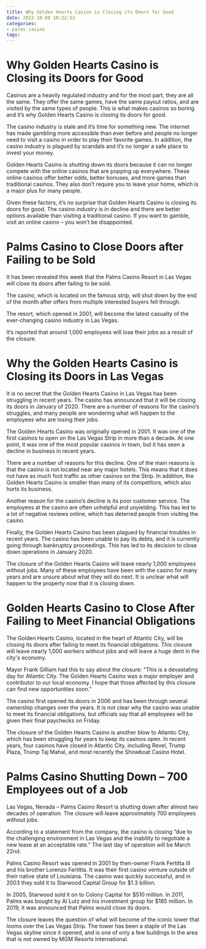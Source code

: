 ```yaml
---
title: Why Golden Hearts Casino is Closing its Doors for Good
date: 2022-10-08 10:22:53
categories:
- palms casino
tags:
---
```



#  Why Golden Hearts Casino is Closing its Doors for Good

Casinos are a heavily regulated industry and for the most part, they are all the same. They offer the same games, have the same payout ratios, and are visited by the same types of people. This is what makes casinos so boring and it’s why Golden Hearts Casino is closing its doors for good.

The casino industry is stale and it’s time for something new. The internet has made gambling more accessible than ever before and people no longer need to visit a casino in order to play their favorite games. In addition, the casino industry is plagued by scandals and it’s no longer a safe place to invest your money.

Golden Hearts Casino is shutting down its doors because it can no longer compete with the online casinos that are popping up everywhere. These online casinos offer better odds, better bonuses, and more games than traditional casinos. They also don’t require you to leave your home, which is a major plus for many people.

Given these factors, it’s no surprise that Golden Hearts Casino is closing its doors for good. The casino industry is in decline and there are better options available than visiting a traditional casino. If you want to gamble, visit an online casino – you won’t be disappointed.

#  Palms Casino to Close Doors after Failing to be Sold

It has been revealed this week that the Palms Casino Resort in Las Vegas will close its doors after failing to be sold.

The casino, which is located on the famous strip, will shut down by the end of the month after offers from multiple interested buyers fell through.

The resort, which opened in 2001, will become the latest casualty of the ever-changing casino industry in Las Vegas.

It’s reported that around 1,000 employees will lose their jobs as a result of the closure.

#  Why the Golden Hearts Casino is Closing its Doors in Las Vegas

It is no secret that the Golden Hearts Casino in Las Vegas has been struggling in recent years. The casino has announced that it will be closing its doors in January of 2020. There are a number of reasons for the casino’s struggles, and many people are wondering what will happen to the employees who are losing their jobs.

The Golden Hearts Casino was originally opened in 2001. It was one of the first casinos to open on the Las Vegas Strip in more than a decade. At one point, it was one of the most popular casinos in town, but it has seen a decline in business in recent years.

There are a number of reasons for this decline. One of the main reasons is that the casino is not located near any major hotels. This means that it does not have as much foot traffic as other casinos on the Strip. In addition, the Golden Hearts Casino is smaller than many of its competitors, which also hurts its business.

Another reason for the casino’s decline is its poor customer service. The employees at the casino are often unhelpful and unyielding. This has led to a lot of negative reviews online, which has deterred people from visiting the casino.

Finally, the Golden Hearts Casino has been plagued by financial troubles in recent years. The casino has been unable to pay its debts, and it is currently going through bankruptcy proceedings. This has led to its decision to close down operations in January 2020.

The closure of the Golden Hearts Casino will leave nearly 1,000 employees without jobs. Many of these employees have been with the casino for many years and are unsure about what they will do next. It is unclear what will happen to the property now that it is closing down.

#  Golden Hearts Casino to Close After Failing to Meet Financial Obligations

The Golden Hearts Casino, located in the heart of Atlantic City, will be closing its doors after failing to meet its financial obligations. This closure will leave nearly 1,000 workers without jobs and will leave a huge dent in the city's economy.

Mayor Frank Gilliam had this to say about the closure: "This is a devastating day for Atlantic City. The Golden Hearts Casino was a major employer and contributor to our local economy. I hope that those affected by this closure can find new opportunities soon."

The casino first opened its doors in 2006 and has been through several ownership changes over the years. It is not clear why the casino was unable to meet its financial obligations, but officials say that all employees will be given their final paychecks on Friday.

The closure of the Golden Hearts Casino is another blow to Atlantic City, which has been struggling for years to keep its casinos open. In recent years, four casinos have closed in Atlantic City, including Revel, Trump Plaza, Trump Taj Mahal, and most recently the Showboat Casino Hotel.

#  Palms Casino Shutting Down – 700 Employees out of a Job

Las Vegas, Nevada – Palms Casino Resort is shutting down after almost two decades of operation. The closure will leave approximately 700 employees without jobs.

According to a statement from the company, the casino is closing “due to the challenging environment in Las Vegas and the inability to negotiate a new lease at an acceptable rate.” The last day of operation will be March 22nd.

Palms Casino Resort was opened in 2001 by then-owner Frank Fertitta III and his brother Lorenzo Fertitta. It was their first casino venture outside of their native state of Louisiana. The casino was quickly successful, and in 2003 they sold it to Starwood Capital Group for $1.3 billion.

In 2005, Starwood sold it on to Colony Capital for $510 million. In 2011, Palms was bought by Al Lutz and his investment group for $185 million. In 2019, it was announced that Palms would close its doors.

The closure leaves the question of what will become of the iconic tower that looms over the Las Vegas Strip. The tower has been a staple of the Las Vegas skyline since it opened, and is one of only a few buildings in the area that is not owned by MGM Resorts International.